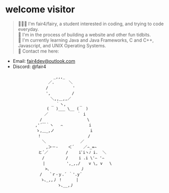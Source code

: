 # welcome visitor  
> 🧚🏻‍♀️ I'm fair4/fairy, a student interested in coding, and trying to code everyday.  
🌺 I'm in the process of building a website and other fun tidbits.  
🌱 I'm currently learning Java and Java Frameworks, C and C++, Javascript, and UNIX Operating Systems.  
💌 Contact me here:
 - Email: fair4dev@outlook.com
 - Discord: @fair4

```
　　　　　　　　　　　 　_,,,_
　　　　　　　　　 　 ／.　　   ＼
　　　　　　　　　　 /　 　 　 　 '
　　　　　　　　　 　',　　　　 　/
　　　　　　　　　  　 ＼,,＿,,／
                    _ ｀ヽ,      _
                  (   )___ \__ (   )
　　　　　　　　 　 ／　　　　　　　 ｀ i
　　　　　　　　　/　　　　　　　　　　   \
　　　　 　 　 ,'´￣｀ヽ   ⌢　　　 　 　 i
　 　 　 　 　 ゝ,＿_,ノ　　　 　 　 　 　i
　　　　　　　　 !　　　　　　　 　 　 　 /
　 　 　 　 　 　 ＼　　　　　　　　　／
　　　　　　　　　　 ,＞－-　　 ＜´    ／⌢_=⌢
　　　　　　　 　と´／　　　　 /　   iﾞiヽﾉ i.  ＼
　　　　　　　　　 /　　　　　 /　   i .i \'⌢ '⌢
　　　　　　 　 　 |　　　　　 ',_,,/　  v \, v   \
　　　　　 　 　 　 >､　　　　　　　  丿
　　　　　　　　　/　　`ｒ‐ｙ.´ ｀'.y´
　　　　　　　 　 ゝ､_,,丿 ! 　 　 |
　　　　　　　　　　　　　 ゝ､__,丿
```
